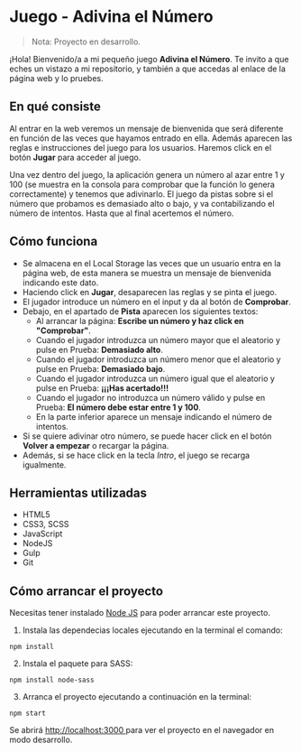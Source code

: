 # Juego - Adivina el Número

> Nota: Proyecto en desarrollo.

¡Hola! Bienvenido/a a mi pequeño juego **Adivina el Número**. Te invito a que eches un vistazo a mi repositorio, y también a que accedas al enlace de la página web y lo pruebes.

## En qué consiste

Al entrar en la web veremos un mensaje de bienvenida que será diferente en función de las veces que hayamos entrado en ella. Además aparecen las reglas e instrucciones del juego para los usuarios. Haremos click en el botón **Jugar** para acceder al juego.

Una vez dentro del juego, la aplicación genera un número al azar entre 1 y 100 (se muestra en la consola para comprobar que la función lo genera correctamente) y tenemos que adivinarlo. El juego da pistas sobre si el número que probamos es demasiado alto o bajo, y va contabilizando el número de intentos. Hasta que al final acertemos el número.

## Cómo funciona

- Se almacena en el Local Storage las veces que un usuario entra en la página web, de esta manera se muestra un mensaje de bienvenida indicando este dato.
- Haciendo click en **Jugar**, desaparecen las reglas y se pinta el juego.
- El jugador introduce un número en el input y da al botón de **Comprobar**.
- Debajo, en el apartado de **Pista** aparecen los siguientes textos:
  - Al arrancar la página: **Escribe un número y haz click en "Comprobar"**.
  - Cuando el jugador introduzca un número mayor que el aleatorio y pulse en Prueba: **Demasiado alto**.
  - Cuando el jugador introduzca un número menor que el aleatorio y pulse en Prueba: **Demasiado bajo**.
  - Cuando el jugador introduzca un número igual que el aleatorio y pulse en Prueba: **¡¡¡Has acertado!!!**
  - Cuando el jugador no introduzca un número válido y pulse en Prueba: **El número debe estar entre 1 y 100**.
  - En la parte inferior aparece un mensaje indicando el número de intentos.
- Si se quiere adivinar otro número, se puede hacer click en el botón **Volver a empezar** o recargar la página.
- Además, si se hace click en la tecla _Intro_, el juego se recarga igualmente.

## Herramientas utilizadas

- HTML5
- CSS3, SCSS
- JavaScript
- NodeJS
- Gulp
- Git

## Cómo arrancar el proyecto

Necesitas tener instalado [Node JS](https://nodejs.org/en) para poder arrancar este proyecto.

1. Instala las dependecias locales ejecutando en la terminal el comando:

```
npm install
```

2. Instala el paquete para SASS:

```
npm install node-sass
```

3. Arranca el proyecto ejecutando a continuación en la terminal:

```
npm start
```

Se abrirá [http://localhost:3000 ](http://localhost:3000)para ver el proyecto en el navegador en modo desarrollo.

